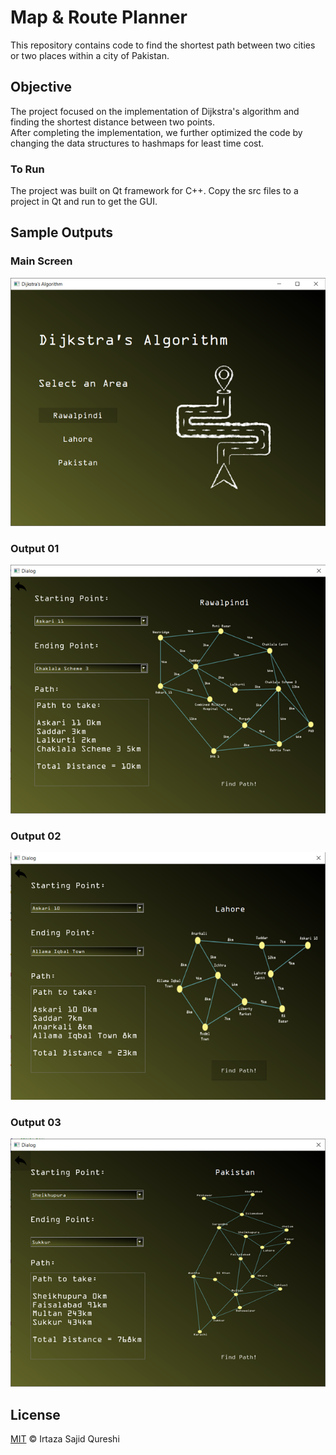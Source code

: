 # Map & Route Planner

This repository contains code to find the shortest path between two cities or two places within a city of Pakistan.

## Objective

The project focused on the implementation of Dijkstra's algorithm and finding the shortest distance between two points.\
After completing the implementation, we further optimized the code by changing the data structures to hashmaps for least time cost.

### To Run

The project was built on Qt framework for C++. Copy the src files to a project in Qt and run to get the GUI.

## Sample Outputs

### Main Screen
![image](/samples/1.png)

### Output 01
![image](/samples/2.png)

### Output 02
![image](/samples/3.png)

### Output 03
![image](/samples/4.png)

## License

[MIT](LICENSE) © Irtaza Sajid Qureshi
